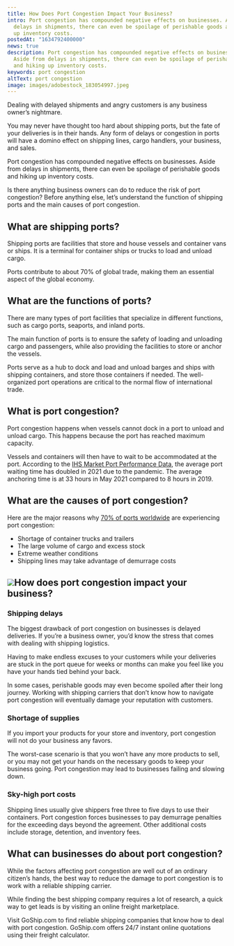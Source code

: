 ```yaml
---
title: How Does Port Congestion Impact Your Business?
intro: Port congestion has compounded negative effects on businesses. Aside from
  delays in shipments, there can even be spoilage of perishable goods and hiking
  up inventory costs.
postedAt: "1634792400000"
news: true
description: Port congestion has compounded negative effects on businesses.
  Aside from delays in shipments, there can even be spoilage of perishable goods
  and hiking up inventory costs.
keywords: port congestion
altText: port congestion
image: images/adobestock_183054997.jpeg
---
```

<!--StartFragment-->

Dealing with delayed shipments and angry customers is any business owner’s nightmare.

You may never have thought too hard about shipping ports, but the fate of your deliveries is in their hands. Any form of delays or congestion in ports will have a domino effect on shipping lines, cargo handlers, your business, and sales.

Port congestion has compounded negative effects on businesses. Aside from delays in shipments, there can even be spoilage of perishable goods and hiking up inventory costs.

Is there anything business owners can do to reduce the risk of port congestion? Before anything else, let’s understand the function of shipping ports and the main causes of port congestion.

## What are shipping ports?

Shipping ports are facilities that store and house vessels and container vans or ships. It is a terminal for container ships or trucks to load and unload cargo.

Ports contribute to about 70% of global trade, making them an essential aspect of the global economy.

## What are the functions of ports?

There are many types of port facilities that specialize in different functions, such as cargo ports, seaports, and inland ports.

The main function of ports is to ensure the safety of loading and unloading cargo and passengers, while also providing the facilities to store or anchor the vessels.

Ports serve as a hub to dock and load and unload barges and ships with shipping containers, and store those containers if needed. The well-organized port operations are critical to the normal flow of international trade. 

## What is port congestion?

Port congestion happens when vessels cannot dock in a port to unload and unload cargo. This happens because the port has reached maximum capacity.

Vessels and containers will then have to wait to be accommodated at the port. According to the [IHS Market Port Performance Data](https://www.maritime-executive.com/article/time-containerships-spent-waiting-for-berths-doubled-in-two-years), the average port waiting time has doubled in 2021 due to the pandemic. The average anchoring time is at 33 hours in May 2021 compared to 8 hours in 2019.

## What are the causes of port congestion?

Here are the major reasons why [70% of ports worldwide](https://www.lotus-containers.com/pt/blog/news/what-causes-port-congestion-and-how-to-avoid-it/) are experiencing port congestion:

* Shortage of container trucks and trailers
* The large volume of cargo and excess stock
* Extreme weather conditions
* Shipping lines may take advantage of demurrage costs

## ![](https://lh4.googleusercontent.com/7u3MysvuWZSQobBCOzm9jz6U54cR6Mg5luDNbhPuaxRVWkuBWGcOGYEGuZrS51MqYgRP_O0eujBx0ExiOcCsao3y12-LW4_hmgOyzYg6ew_-8fyvQaCVb-SVYyshTXVnVzhH8KRx=s1600)How does port congestion impact your business?

### Shipping delays

The biggest drawback of port congestion on businesses is delayed deliveries. If you’re a business owner, you’d know the stress that comes with dealing with shipping logistics. 

Having to make endless excuses to your customers while your deliveries are stuck in the port queue for weeks or months can make you feel like you have your hands tied behind your back.

In some cases, perishable goods may even become spoiled after their long journey. Working with shipping carriers that don’t know how to navigate port congestion will eventually damage your reputation with customers.

### Shortage of supplies

If you import your products for your store and inventory, port congestion will not do your business any favors. 

The worst-case scenario is that you won’t have any more products to sell, or you may not get your hands on the necessary goods to keep your business going. Port congestion may lead to businesses failing and slowing down.

### Sky-high port costs

Shipping lines usually give shippers free three to five days to use their containers. Port congestion forces businesses to pay demurrage penalties for the exceeding days beyond the agreement. Other additional costs include storage, detention, and inventory fees.

## What can businesses do about port congestion?

While the factors affecting port congestion are well out of an ordinary citizen’s hands, the best way to reduce the damage to port congestion is to work with a reliable shipping carrier.

While finding the best shipping company requires a lot of research, a quick way to get leads is by visiting an online freight marketplace.

Visit GoShip.com to find reliable shipping companies that know how to deal with port congestion. GoShip.com offers 24/7 instant online quotations using their freight calculator.

<!--EndFragment-->